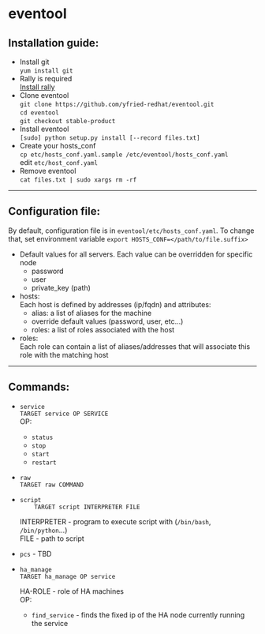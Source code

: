 eventool
=========

Installation guide:
----------------------
* Install git  
  `yum install git`
* Rally is required  
  [Install rally](https://wiki.openstack.org/wiki/Rally/installation)
* Clone eventool  
    `git clone https://github.com/yfried-redhat/eventool.git`  
    `cd eventool`  
    `git checkout stable-product`
* Install eventool  
    `[sudo] python setup.py install [--record files.txt]`
* Create your hosts\_conf  
    `cp etc/hosts_conf.yaml.sample /etc/eventool/hosts_conf.yaml`  
edit `etc/host_conf.yaml`
* Remove eventool  
    `cat files.txt | sudo xargs rm -rf`

***

Configuration file:
---------------------
By default, configuration file is in `eventool/etc/hosts_conf.yaml`. To change that, set environment variable `export HOSTS_CONF=</path/to/file.suffix>`

* Default values for all servers. Each value can be overridden for specific node  
  * password  
  * user
  * private_key (path)
* hosts:  
Each host is defined by addresses (ip/fqdn) and attributes:  
  * alias: a list of aliases for the machine
  * override default values (password, user, etc...)
  * roles: a list of roles associated with the host  
* roles:  
Each role can contain a list of aliases/addresses that will associate this role with the matching host  



***  

Commands:
--------------

* `service`  
    `TARGET service OP SERVICE`  
  OP:  
    * `status`
    * `stop`
    * `start`
    * `restart`

* `raw`  
    `TARGET raw COMMAND`
    
* `script`  
`    TARGET script INTERPRETER FILE`
    
    INTERPRETER - program to execute script with (`/bin/bash`, `/bin/python`...)  
    FILE - path to script

* `pcs` - TBD
* `ha_manage`  
    `TARGET ha_manage OP service`
    
  HA-ROLE - role of HA machines    
  OP:  
    * `find_service` - finds the fixed ip of the HA node currently running the service  
  
